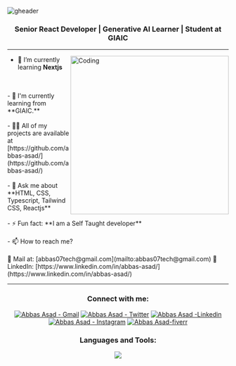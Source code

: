 ![gheader](https://iili.io/2ztxRGj.jpg)
<h3 align="center">Senior React Developer | Generative AI Learner | Student at GIAIC</h3>
<hr>
<!-- <h1 align="center">Hi 👋, I'm Abbas Asad</h1> 
<h1 align="center">A Front-end Developer from Pakistan</h1> -->
<img align="right" alt="Coding" width="360" src="https://cdn.dribbble.com/users/1162077/screenshots/3848914/programmer.gif">

- 🌱 I’m currently learning **Nextjs**
<br>
<br>
- 📗 I'm currently learning from **GIAIC.**
<br>
<br>
- 👨‍💻 All of my projects are available at [https://github.com/abbas-asad/](https://github.com/abbas-asad/)
<br>
<br>
- 💬 Ask me about **HTML, CSS, Typescript, Tailwind CSS, Reactjs**
<br>
<br>
- ⚡ Fun fact: **I am a Self Taught developer**
<br>
<br>
- 📫 How to reach me?
<br>
<br>
  📧 Mail at: [abbas07tech@gmail.com](mailto:abbas07tech@gmail.com)  
  💼 LinkedIn: [https://www.linkedin.com/in/abbas-asad/](https://www.linkedin.com/in/abbas-asad/)

<br>
<hr>
<h3 align="center">Connect with me:</h3>
<p align="center">
 <a href="mailto:abbas07tech@gmail.com" target="_blank"><img src="https://img.shields.io/badge/-Email-0D1117?style=for-the-badge&logo=Gmail" alt="Abbas Asad - Gmail"></a>
    <a href="" target="_blank"><img src="https://img.shields.io/badge/Twitter-0D1117?style=for-the-badge&logo=twitter" alt="Abbas Asad - Twitter"></a>
    <a href="https://www.linkedin.com/in/abbas-asad/" target="_blank"><img src="https://img.shields.io/badge/Linkedin-0D1117?style=for-the-badge&logo=linkedin&logoColor=3881f5" alt="Abbas Asad -Linkedin"></a>
    <a href="" target="_blank"><img src="https://img.shields.io/badge/Instagram-0D1117?style=for-the-badge&logo=instagram" alt="Abbas Asad - Instagram"></a>
    <a href="" target="_blank"><img src="https://img.shields.io/badge/Fiverr-0D1117?style=for-the-badge&logo=fiverr" alt="Abbas Asad-fiverr"></a>
</p>

<h3 align="center">Languages and Tools:</h3>
<p align="center">
<a href="https://skillicons.dev">
<img src="https://skillicons.dev/icons?i=html,css,js,typescript,nodejs,tailwind,bootstrap,figma,react,next,netlify,vercel,github" /></a>
</p>
